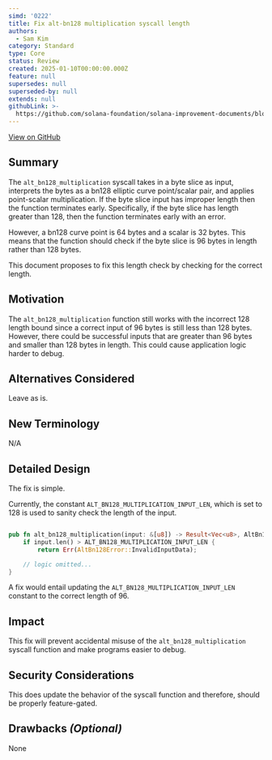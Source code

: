 ```yaml
---
simd: '0222'
title: Fix alt-bn128 multiplication syscall length
authors:
  - Sam Kim
category: Standard
type: Core
status: Review
created: 2025-01-10T00:00:00.000Z
feature: null
supersedes: null
superseded-by: null
extends: null
githubLink: >-
  https://github.com/solana-foundation/solana-improvement-documents/blob/main/proposals/0222-fix-alt-bn128-multiplication-length-check.md
---
```

[View on GitHub](https://github.com/solana-foundation/solana-improvement-documents/blob/main/proposals/0222-fix-alt-bn128-multiplication-length-check.md)


## Summary

The `alt_bn128_multiplication` syscall takes in a byte slice as input,
interprets the bytes as a bn128 elliptic curve point/scalar pair, and applies
point-scalar multiplication. If the byte slice input has improper length then
the function terminates early. Specifically, if the byte slice has length
greater than 128, then the function terminates early with an error.

However, a bn128 curve point is 64 bytes and a scalar is 32 bytes. This means
that the function should check if the byte slice is 96 bytes in length rather
than 128 bytes.

This document proposes to fix this length check by checking for the correct
length.

## Motivation

The `alt_bn128_multiplication` function still works with the incorrect 128
length bound since a correct input of 96 bytes is still less than 128 bytes.
However, there could be successful inputs that are greater than 96 bytes and
smaller than 128 bytes in length. This could cause application logic harder to
debug.

## Alternatives Considered

Leave as is.

## New Terminology

N/A

## Detailed Design

The fix is simple.

Currently, the constant `ALT_BN128_MULTIPLICATION_INPUT_LEN`, which is set to
128 is used to sanity check the length of the input.

```rust

pub fn alt_bn128_multiplication(input: &[u8]) -> Result<Vec<u8>, AltBn128Error> {
    if input.len() > ALT_BN128_MULTIPLICATION_INPUT_LEN {
        return Err(AltBn128Error::InvalidInputData);

    // logic omitted...
}
```

A fix would entail updating the `ALT_BN128_MULTIPLICATION_INPUT_LEN` constant to
the correct length of 96.

## Impact

This fix will prevent accidental misuse of the `alt_bn128_multiplication`
syscall function and make programs easier to debug.

## Security Considerations

This does update the behavior of the syscall function and therefore, should be
properly feature-gated.

## Drawbacks _(Optional)_

None
